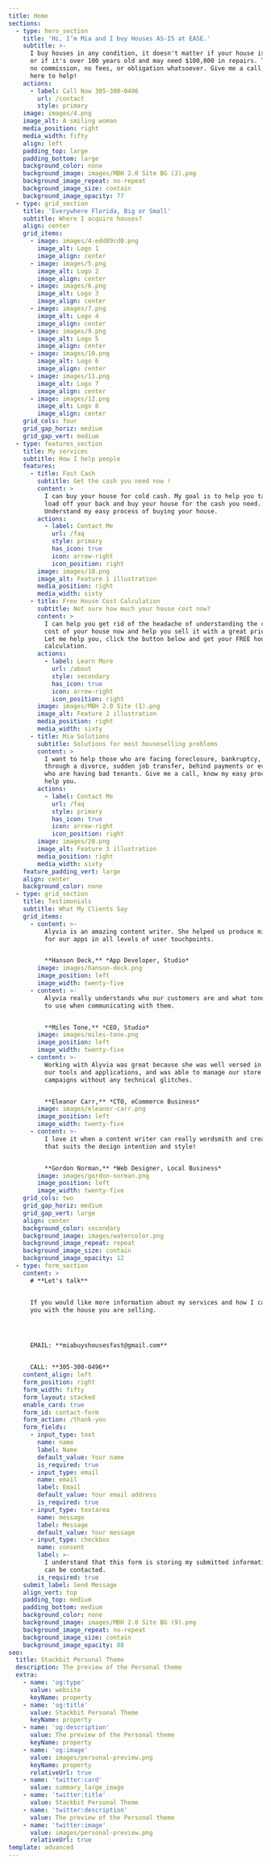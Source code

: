 ```yaml
---
title: Home
sections:
  - type: hero_section
    title: 'Hi, I’m Mia and I buy Houses AS-IS at EASE.'
    subtitle: >-
      I buy houses in any condition, it doesn't matter if your house is newer,
      or if it's over 100 years old and may need $100,000 in repairs. There are
      no commission, no fees, or obligation whatsoever. Give me a call, I am
      here to help!
    actions:
      - label: Call Now 305-300-0496
        url: /contact
        style: primary
    image: images/4.png
    image_alt: A smiling woman
    media_position: right
    media_width: fifty
    align: left
    padding_top: large
    padding_bottom: large
    background_color: none
    background_image: images/MBH 2.0 Site BG (3).png
    background_image_repeat: no-repeat
    background_image_size: contain
    background_image_opacity: 77
  - type: grid_section
    title: 'Everywhere Florida, Big or Small'
    subtitle: Where I acquire houses?
    align: center
    grid_items:
      - image: images/4-edd89cd0.png
        image_alt: Logo 1
        image_align: center
      - image: images/5.png
        image_alt: Logo 2
        image_align: center
      - image: images/6.png
        image_alt: Logo 3
        image_align: center
      - image: images/7.png
        image_alt: Logo 4
        image_align: center
      - image: images/9.png
        image_alt: Logo 5
        image_align: center
      - image: images/10.png
        image_alt: Logo 6
        image_align: center
      - image: images/11.png
        image_alt: Logo 7
        image_align: center
      - image: images/12.png
        image_alt: Logo 8
        image_align: center
    grid_cols: four
    grid_gap_horiz: medium
    grid_gap_vert: medium
  - type: features_section
    title: My services
    subtitle: How I help people
    features:
      - title: Fast Cash
        subtitle: Get the cash you need now !
        content: >
          I can buy your house for cold cash. My goal is to help you take the
          load off your back and buy your house for the cash you need.
          Understand my easy process of buying your house. 
        actions:
          - label: Contact Me
            url: /faq
            style: primary
            has_icon: true
            icon: arrow-right
            icon_position: right
        image: images/18.png
        image_alt: Feature 1 illustration
        media_position: right
        media_width: sixty
      - title: Free House Cost Calculation
        subtitle: Not sure how much your house cost now?
        content: >
          I can help you get rid of the headache of understanding the current
          cost of your house now and help you sell it with a great price tag.
          Let me help you, click the button below and get your FREE house
          calculation.
        actions:
          - label: Learn More
            url: /about
            style: secondary
            has_icon: true
            icon: arrow-right
            icon_position: right
        image: images/MBH 2.0 Site (1).png
        image_alt: Feature 2 illustration
        media_position: right
        media_width: sixty
      - title: Mia Solutions
        subtitle: Solutions for most houseselling problems
        content: >
          I want to help those who are facing foreclosure, bankruptcy, going
          through a divorce, sudden job transfer, behind payments or even those
          who are having bad tenants. Give me a call, know my easy process to
          help you.
        actions:
          - label: Contact Me
            url: /faq
            style: primary
            has_icon: true
            icon: arrow-right
            icon_position: right
        image: images/20.png
        image_alt: Feature 3 illustration
        media_position: right
        media_width: sixty
    feature_padding_vert: large
    align: center
    background_color: none
  - type: grid_section
    title: Testimonials
    subtitle: What My Clients Say
    grid_items:
      - content: >-
          Alyvia is an amazing content writer. She helped us produce microcopy
          for our apps in all levels of user touchpoints.


          **Hanson Deck,** *App Developer, Studio*
        image: images/hanson-deck.png
        image_position: left
        image_width: twenty-five
      - content: >-
          Alyvia really understands who our customers are and what tone of voice
          to use when communicating with them.


          **Miles Tone,** *CEO, Studio*
        image: images/miles-tone.png
        image_position: left
        image_width: twenty-five
      - content: >-
          Working with Alyvia was great because she was well versed in all of
          our tools and applications, and was able to manage our store and
          campaigns without any technical glitches.


          **Eleanor Carr,** *CTO, eCommerce Business*
        image: images/eleanor-carr.png
        image_position: left
        image_width: twenty-five
      - content: >-
          I love it when a content writer can really wordsmith and create copy
          that suits the design intention and style!


          **Gordon Norman,** *Web Designer, Local Business*
        image: images/gordon-norman.png
        image_position: left
        image_width: twenty-five
    grid_cols: two
    grid_gap_horiz: medium
    grid_gap_vert: large
    align: center
    background_color: secondary
    background_image: images/watercolor.png
    background_image_repeat: repeat
    background_image_size: contain
    background_image_opacity: 12
  - type: form_section
    content: >
      # **Let's talk**


      If you would like more information about my services and how I can help
      you with the house you are selling.




      EMAIL: **miabuyshousesfast@gmail.com**


      CALL: **305-300-0496**
    content_align: left
    form_position: right
    form_width: fifty
    form_layout: stacked
    enable_card: true
    form_id: contact-form
    form_action: /thank-you
    form_fields:
      - input_type: text
        name: name
        label: Name
        default_value: Your name
        is_required: true
      - input_type: email
        name: email
        label: Email
        default_value: Your email address
        is_required: true
      - input_type: textarea
        name: message
        label: Message
        default_value: Your message
      - input_type: checkbox
        name: consent
        label: >-
          I understand that this form is storing my submitted information so I
          can be contacted.
        is_required: true
    submit_label: Send Message
    align_vert: top
    padding_top: medium
    padding_bottom: medium
    background_color: none
    background_image: images/MBH 2.0 Site BG (9).png
    background_image_repeat: no-repeat
    background_image_size: contain
    background_image_opacity: 88
seo:
  title: Stackbit Personal Theme
  description: The preview of the Personal theme
  extra:
    - name: 'og:type'
      value: website
      keyName: property
    - name: 'og:title'
      value: Stackbit Personal Theme
      keyName: property
    - name: 'og:description'
      value: The preview of the Personal theme
      keyName: property
    - name: 'og:image'
      value: images/personal-preview.png
      keyName: property
      relativeUrl: true
    - name: 'twitter:card'
      value: summary_large_image
    - name: 'twitter:title'
      value: Stackbit Personal Theme
    - name: 'twitter:description'
      value: The preview of the Personal theme
    - name: 'twitter:image'
      value: images/personal-preview.png
      relativeUrl: true
template: advanced
---
```

